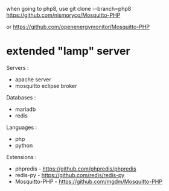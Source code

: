 when going to php8, use git clone --branch=php8 https://github.com/nismoryco/Mosquitto-PHP

or https://github.com/openenergymonitor/Mosquitto-PHP

# extended "lamp" server

Servers :
- apache server
- mosquitto eclipse broker

Databases :
- mariadb
- redis

Languages :
- php
- python

Extensions :
- phpredis - https://github.com/phpredis/phpredis
- redis-py - https://github.com/redis/redis-py
- Mosquitto-PHP - https://github.com/mgdm/Mosquitto-PHP
